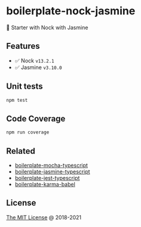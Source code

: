 # boilerplate-nock-jasmine

🍴 Starter with Nock with Jasmine

## Features

* :white_check_mark: Nock `v13.2.1`
* :white_check_mark: Jasmine `v3.10.0`

## Unit tests

```bash
npm test
```

## Code Coverage

```bash
npm run coverage
```

## Related

* [boilerplate-mocha-typescript](https://github.com/piecioshka/boilerplate-mocha-typescript)
* [boilerplate-jasmine-typescript](https://github.com/piecioshka/boilerplate-jasmine-typescript)
* [boilerplate-jest-typescript](https://github.com/piecioshka/boilerplate-jest-typescript)
* [boilerplate-karma-babel](https://github.com/piecioshka/boilerplate-karma-babel)

## License

[The MIT License](https://piecioshka.mit-license.org) @ 2018-2021
